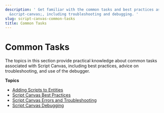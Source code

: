 ```yaml
---
description: ' Get familiar with the common tasks and best practices associated with
  &script-canvas;, including troubleshooting and debugging. '
slug: script-canvas-common-tasks
title: Common Tasks
---
```

# Common Tasks<a name="script-canvas-common-tasks"></a>

The topics in this section provide practical knowledge about common tasks associated with Script Canvas, including best practices, advice on troubleshooting, and use of the debugger\.

**Topics**
+ [Adding Scripts to Entities](script-canvas-adding-scripts.md)
+ [Script Canvas Best Practices](script-canvas-best-practices.md)
+ [Script Canvas Errors and Troubleshooting](script-canvas-errors-and-troubleshooting.md)
+ [Script Canvas Debugging](script-canvas-debugging.md)